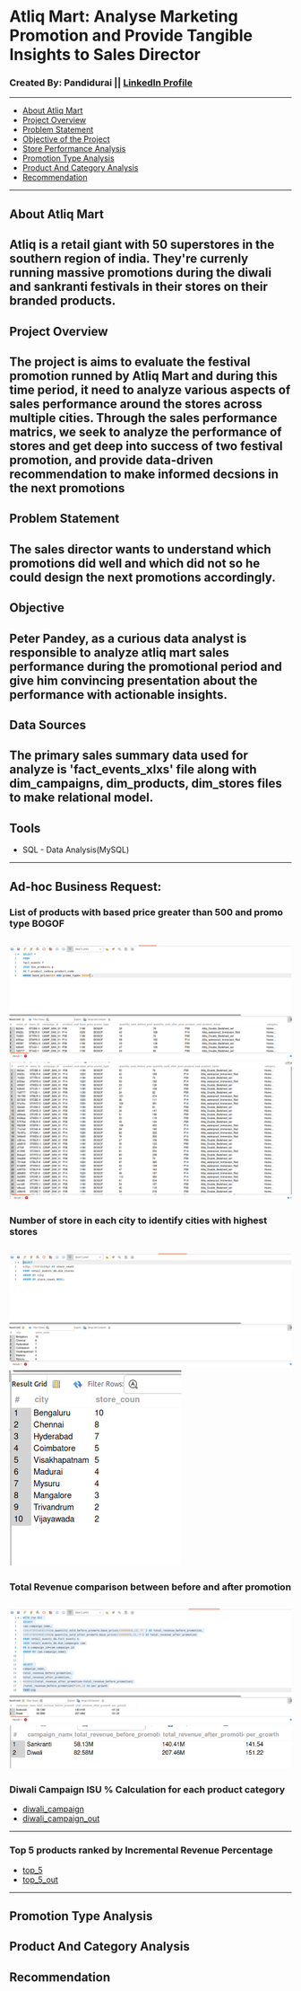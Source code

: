 # Atliq Mart: Analyse Marketing Promotion and Provide Tangible Insights to Sales Director

### Created By: Pandidurai || [LinkedIn Profile](https://github.com/pandimech)

---
- [About Atliq Mart](#about-atliq-mart)
- [Project Overview](#project-overview)
- [Problem Statement](#problem-statement)
- [Objective of the Project](#objective-of-the-project)
- [Store Performance Analysis](#store-performance-analysis)
- [Promotion Type Analysis](#promotion-type-analysis)
- [Product And Category Analysis](#product-and-category-analysis)
- [Recommendation](#recommendation)

---

## About Atliq Mart

Atliq is a retail giant with 50 superstores in the southern region of india. They're currenly running massive promotions during the diwali and sankranti festivals in their stores on their branded products.
---
## Project Overview

The project is aims to evaluate the festival promotion runned by Atliq Mart and during this time period, it need to analyze various aspects of sales performance around the stores across multiple cities. Through the sales performance matrics, we seek to analyze the performance of stores and get deep into success of two festival promotion, and provide data-driven recommendation to make informed decsions in the next promotions
---
## Problem Statement

The sales director wants to understand which promotions did well and which did not so he could design the next promotions accordingly.
---

## Objective

Peter Pandey, as a curious data analyst is responsible to analyze atliq mart sales performance during the promotional period and give him convincing presentation about the performance with actionable insights.
---
## Data Sources

The primary sales summary data used for analyze is 'fact_events_xlxs' file along with dim_campaigns, dim_products, dim_stores files to make relational model.
---
## Tools

- SQL - Data Analysis(MySQL)
---
## Ad-hoc Business Request:

### List of products with based price greater than 500 and promo type BOGOF
![BOGOF](scree_shot/BOGOF.png)
![BOGOF_output](scree_shot/BOGOF_out.png)
---
### Number of store in each city to identify cities with highest stores
![store_count](scree_shot/store_count_city.png)
![store_count_out](scree_shot/store_count_city_out.png)
---
### Total Revenue comparison between before and after promotion 
![revenue_campaign](scree_shot/revenue_campaign.png)
![revenue_campaign_out](scree_shot/revenue_campaign_out.png)
---
### Diwali Campaign ISU % Calculation for each product category  
- [diwali_campaign](scree_shot/Diwali_campaign_IUS.png)
- [diwali_campaign_out](scree_shot/Diwali_campaign_IUS_out.png)
---
### Top 5 products ranked by Incremental Revenue Percentage
- [top_5](scree_shot/Top5_IR.png)
- [top_5_out](scree_shot/top5_IR.out.png)
---
## Promotion Type Analysis
## Product And Category Analysis
## Recommendation
